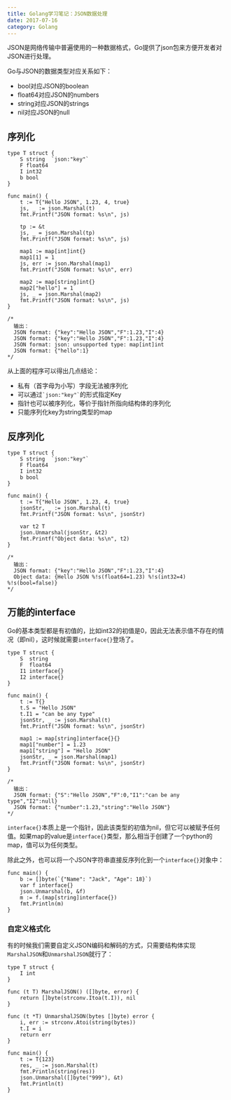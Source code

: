 ```yaml
---
title: Golang学习笔记：JSON数据处理
date: 2017-07-16
category: Golang
---
```


JSON是网络传输中普遍使用的一种数据格式，Go提供了json包来方便开发者对JSON进行处理。

Go与JSON的数据类型对应关系如下：

* bool对应JSON的boolean
* float64对应JSON的numbers
* string对应JSON的strings
* nil对应JSON的null

## 序列化

```
type T struct {
    S string  `json:"key"`
    F float64
    I int32
    b bool
}

func main() {
    t := T{"Hello JSON", 1.23, 4, true}
    js, _ := json.Marshal(t)
    fmt.Printf("JSON format: %s\n", js)

    tp := &t
    js, _ = json.Marshal(tp)
    fmt.Printf("JSON format: %s\n", js)
    
    map1 := map[int]int{}
    map1[1] = 1
    js, err := json.Marshal(map1)
    fmt.Printf("JSON format: %s\n", err)
    
    map2 := map[string]int{}
    map2["hello"] = 1
    js, _ = json.Marshal(map2)
    fmt.Printf("JSON format: %s\n", js)
}

/*
  输出：
  JSON format: {"key":"Hello JSON","F":1.23,"I":4}
  JSON format: {"key":"Hello JSON","F":1.23,"I":4}
  JSON format: json: unsupported type: map[int]int
  JSON format: {"hello":1}
*/
```

从上面的程序可以得出几点结论：

* 私有（首字母为小写）字段无法被序列化
* 可以通过`` `json:"key"` ``的形式指定Key
* 指针也可以被序列化，等价于指针所指向结构体的序列化
* 只能序列化key为string类型的map

## 反序列化

```
type T struct {
    S string  `json:"key"`
    F float64
    I int32
    b bool
}

func main() {
    t := T{"Hello JSON", 1.23, 4, true}
    jsonStr, _ := json.Marshal(t)
    fmt.Printf("JSON format: %s\n", jsonStr)

    var t2 T
    json.Unmarshal(jsonStr, &t2)
    fmt.Printf("Object data: %s\n", t2)
}

/*
  输出：
  JSON format: {"key":"Hello JSON","F":1.23,"I":4}
  Object data: {Hello JSON %!s(float64=1.23) %!s(int32=4) %!s(bool=false)}
*/
```

## 万能的interface

Go的基本类型都是有初值的，比如int32的初值是0，因此无法表示值不存在的情况（即nil），这时候就需要`interface{}`登场了。

```
type T struct {
    S  string
    F  float64
    I1 interface{}
    I2 interface{}
}

func main() {
    t := T{}
    t.S = "Hello JSON"
    t.I1 = "can be any type"
    jsonStr, _ := json.Marshal(t)
    fmt.Printf("JSON format: %s\n", jsonStr)

    map1 := map[string]interface{}{}
    map1["number"] = 1.23
    map1["string"] = "Hello JSON"
    jsonStr, _ = json.Marshal(map1)
    fmt.Printf("JSON format: %s\n", jsonStr)
}

/*
  输出：
  JSON format: {"S":"Hello JSON","F":0,"I1":"can be any type","I2":null}
  JSON format: {"number":1.23,"string":"Hello JSON"}
*/
```

`interface{}`本质上是一个指针，因此该类型的初值为nil，但它可以被赋予任何值。如果map的value是`interface{}`类型，那么相当于创建了一个python的map，值可以为任何类型。

除此之外，也可以将一个JSON字符串直接反序列化到一个`interface{}`对象中：

```
func main() {
    b := []byte(`{"Name": "Jack", "Age": 18}`)
    var f interface{}
    json.Unmarshal(b, &f)
    m := f.(map[string]interface{})
    fmt.Println(m)
}
```

### 自定义格式化

有的时候我们需要自定义JSON编码和解码的方式，只需要结构体实现`MarshalJSON`和`UnmarshalJSON`就行了：

```
type T struct {
    I int
}

func (t T) MarshalJSON() ([]byte, error) {
    return []byte(strconv.Itoa(t.I)), nil
}

func (t *T) UnmarshalJSON(bytes []byte) error {
    i, err := strconv.Atoi(string(bytes))
    t.I = i
    return err
}

func main() {
    t := T{123}
    res, _ := json.Marshal(t)
    fmt.Println(string(res))
    json.Unmarshal([]byte("999"), &t)
    fmt.Println(t)
}
```

